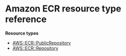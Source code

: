 # Amazon ECR resource type reference<a name="AWS_ECR"></a>

**Resource types**
+ [AWS::ECR::PublicRepository](aws-resource-ecr-publicrepository.md)
+ [AWS::ECR::Repository](aws-resource-ecr-repository.md)